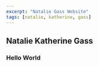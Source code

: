 ```yaml
---
excerpt: "Natalie Gass Website"
tags: [natalie, katherine, gass]
---
```

<script data-ad-client="ca-pub-7359179539446960" async src="https://pagead2.googlesyndication.com/pagead/js/adsbygoogle.js"></script>

## Natalie Katherine Gass
### Hello World
